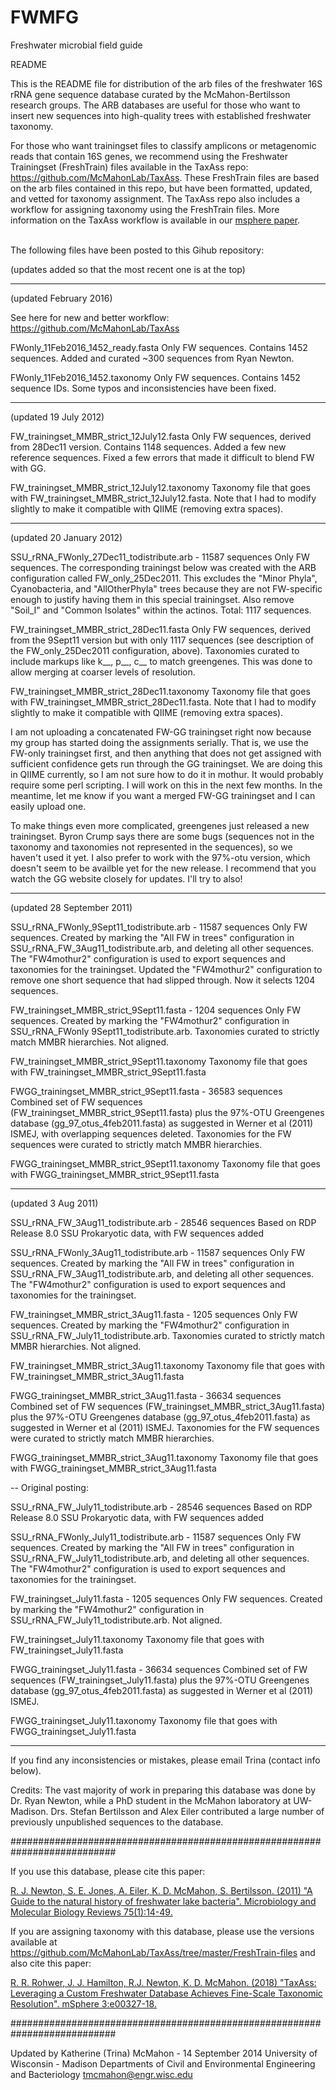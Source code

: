 FWMFG
=====

Freshwater microbial field guide

README 

This is the README file for distribution of the arb files of the freshwater 16S rRNA gene sequence database curated by the McMahon-Bertilsson research groups.  The ARB databases are useful for those who want to insert new sequences into high-quality trees with established freshwater taxonomy.  

For those who want trainingset files to classify amplicons or metagenomic reads that contain 16S genes, we recommend using the Freshwater Trainingset (FreshTrain) files available in the TaxAss repo: https://github.com/McMahonLab/TaxAss. These FreshTrain files are based on the arb files contained in this repo, but have been formatted, updated, and vetted for taxonomy assignment. The TaxAss repo also includes a workflow for assigning taxonomy using the FreshTrain files. More information on the TaxAss workflow is available in our [msphere paper](https://msphere.asm.org/content/3/5/e00327-18). 

<br>
The following files have been posted to this Gihub repository:

(updates added so that the most recent one is at the top)

______

(updated February 2016)

See here for new and better workflow:
https://github.com/McMahonLab/TaxAss

FWonly_11Feb2016_1452_ready.fasta
Only FW sequences. Contains 1452 sequences. Added and curated ~300 sequences from Ryan Newton.

FWonly_11Feb2016_1452.taxonomy
Only FW sequences. Contains 1452 sequence IDs. Some typos and inconsistencies have been fixed.

______

(updated 19 July 2012)

FW_trainingset_MMBR_strict_12July12.fasta
Only FW sequences, derived from 28Dec11 version. Contains 1148 sequences. Added a few new reference sequences. Fixed a few errors that made it difficult to blend FW with GG.  

FW_trainingset_MMBR_strict_12July12.taxonomy
Taxonomy file that goes with FW_trainingset_MMBR_strict_12July12.fasta. Note that I had to modify slightly to make it compatible with QIIME (removing extra spaces).

______

(updated 20 January 2012)

SSU_rRNA_FWonly_27Dec11_todistribute.arb - 11587 sequences
Only FW sequences. The corresponding trainingst below was created with the ARB configuration called FW_only_25Dec2011. This excludes the "Minor Phyla", Cyanobacteria, and "AllOtherPhyla" trees because they are not FW-specific enough to justify having them in this special trainingset. Also remove "Soil_I" and "Common Isolates" within the actinos.  Total: 1117 sequences.

FW_trainingset_MMBR_strict_28Dec11.fasta
Only FW sequences, derived from the 9Sept11 version but with only 1117 sequences (see description of the FW_only_25Dec2011 configuration, above). Taxonomies curated to include markups like k__, p__, c__ to match greengenes. This was done to allow merging at coarser levels of resolution.

FW_trainingset_MMBR_strict_28Dec11.taxonomy
Taxonomy file that goes with FW_trainingset_MMBR_strict_28Dec11.fasta. Note that I had to modify slightly to make it compatible with QIIME (removing extra spaces).

I am not uploading a concatenated FW-GG trainingset right now because my group has started doing the assignments serially.  That is, we use the FW-only trainingset first, and then anything that does not get assigned with sufficient confidence gets run through the GG trainingset.  We are doing this in QIIME currently, so I am not sure how to do it in mothur. It would probably require some perl scripting.  I will work on this in the next few months. In the meantime, let me know if you want a merged FW-GG trainingset and I can easily upload one.

To make things even more complicated, greengenes just released a new trainingset.  Byron Crump says there are some bugs (sequences not in the taxonomy and taxonomies not represented in the sequences), so we haven't used it yet. I also prefer to work with the 97%-otu version, which doesn't seem to be availble yet for the new release. I recommend that you watch the GG website closely for updates.  I'll try to also!

______

(updated 28 September 2011)

SSU_rRNA_FWonly_9Sept11_todistribute.arb - 11587 sequences
Only FW sequences. Created by marking the "All FW in trees" configuration in SSU_rRNA_FW_3Aug11_todistribute.arb, and deleting all other sequences. The "FW4mothur2" configuration is used to export sequences and taxonomies for the trainingset.  Updated the "FW4mothur2" configuration to remove one short sequence that had slipped through. Now it selects 1204 sequences.

FW_trainingset_MMBR_strict_9Sept11.fasta - 1204 sequences
Only FW sequences. Created by marking the "FW4mothur2" configuration in SSU_rRNA_FWonly 9Sept11_todistribute.arb. Taxonomies curated to strictly match MMBR hierarchies. Not aligned.

FW_trainingset_MMBR_strict_9Sept11.taxonomy
Taxonomy file that goes with FW_trainingset_MMBR_strict_9Sept11.fasta

FWGG_trainingset_MMBR_strict_9Sept11.fasta - 36583 sequences
Combined set of FW sequences (FW_trainingset_MMBR_strict_9Sept11.fasta) plus the 97%-OTU Greengenes database (gg_97_otus_4feb2011.fasta) as suggested in Werner et al (2011) ISMEJ, with overlapping sequences deleted. Taxonomies for the FW sequences were curated to strictly match MMBR hierarchies. 

FWGG_trainingset_MMBR_strict_9Sept11.taxonomy
Taxonomy file that goes with FWGG_trainingset_MMBR_strict_9Sept11.fasta

______

(updated 3 Aug 2011)

SSU_rRNA_FW_3Aug11_todistribute.arb  -  28546 sequences
Based on RDP Release 8.0 SSU Prokaryotic data, with FW sequences added

SSU_rRNA_FWonly_3Aug11_todistribute.arb - 11587 sequences
Only FW sequences. Created by marking the "All FW in trees" configuration in SSU_rRNA_FW_3Aug11_todistribute.arb, and deleting all other sequences. The "FW4mothur2" configuration is used to export sequences and taxonomies for the trainingset.

FW_trainingset_MMBR_strict_3Aug11.fasta - 1205 sequences
Only FW sequences. Created by marking the "FW4mothur2" configuration in SSU_rRNA_FW_July11_todistribute.arb. Taxonomies curated to strictly match MMBR hierarchies. Not aligned.

FW_trainingset_MMBR_strict_3Aug11.taxonomy
Taxonomy file that goes with FW_trainingset_MMBR_strict_3Aug11.fasta

FWGG_trainingset_MMBR_strict_3Aug11.fasta - 36634 sequences
Combined set of FW sequences (FW_trainingset_MMBR_strict_3Aug11.fasta) plus the 97%-OTU Greengenes database (gg_97_otus_4feb2011.fasta) as suggested in Werner et al (2011) ISMEJ. Taxonomies for the FW sequences were curated to strictly match MMBR hierarchies. 

FWGG_trainingset_MMBR_strict_3Aug11.taxonomy
Taxonomy file that goes with FWGG_trainingset_MMBR_strict_3Aug11.fasta 

--
Original posting:

SSU_rRNA_FW_July11_todistribute.arb  -  28546 sequences
Based on RDP Release 8.0 SSU Prokaryotic data, with FW sequences added

SSU_rRNA_FWonly_July11_todistribute.arb - 11587 sequences
Only FW sequences. Created by marking the "All FW in trees" configuration in SSU_rRNA_FW_July11_todistribute.arb, and deleting all other sequences. The "FW4mothur2" configuration is used to export sequences and taxonomies for the trainingset.

FW_trainingset_July11.fasta - 1205 sequences
Only FW sequences. Created by marking the "FW4mothur2" configuration in SSU_rRNA_FW_July11_todistribute.arb. Not aligned.

FW_trainingset_July11.taxonomy
Taxonomy file that goes with FW_trainingset_July11.fasta

FWGG_trainingset_July11.fasta - 36634 sequences
Combined set of FW sequences (FW_trainingset_July11.fasta) plus the 97%-OTU Greengenes database (gg_97_otus_4feb2011.fasta) as suggested in Werner et al (2011) ISMEJ.

FWGG_trainingset_July11.taxonomy
Taxonomy file that goes with FWGG_trainingset_July11.fasta


______

If you find any inconsistencies or mistakes, please email Trina (contact info below).

Credits:
The vast majority of work in preparing this database was done by Dr. Ryan Newton, while a PhD student in the McMahon laboratory at UW-Madison. Drs. Stefan Bertilsson and Alex Eiler contributed a large number of previously unpublished sequences to the database.

###########################################################################

If you use this database, please cite this paper:

[R. J. Newton, S. E. Jones, A. Eiler, K. D. McMahon, S. Bertilsson. (2011) "A Guide to the natural history of freshwater lake bacteria". Microbiology and Molecular Biology Reviews 75(1):14-49.](https://mmbr.asm.org/content/75/1/14.full) 

If you are assigning taxonomy with this database, please use the versions available at https://github.com/McMahonLab/TaxAss/tree/master/FreshTrain-files and also cite this paper:

[R. R. Rohwer, J. J. Hamilton, R.J. Newton, K. D. McMahon. (2018) "TaxAss: Leveraging a Custom Freshwater Database Achieves Fine-Scale Taxonomic Resolution". mSphere 3:e00327-18.](https://msphere.asm.org/content/3/5/e00327-18) 

###########################################################################

Updated by Katherine (Trina) McMahon - 14 September 2014
University of Wisconsin - Madison
Departments of Civil and Environmental Engineering and Bacteriology
tmcmahon@engr.wisc.edu
